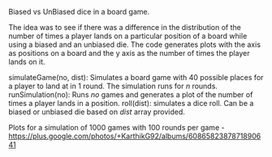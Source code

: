 Biased vs UnBiased dice in a board game.

The idea was to see if there was a difference in the distribution of the number of times a player lands on a particular position of a board while using a biased and an unbiased die. The code generates plots with the axis as positions on a board and the y axis as the number of times the player lands on it.

simulateGame(no, dist): Simulates a board game with 40 possible places for a player to land at in 1 round. The simulation runs for *n* rounds.
runSimulation(no): Runs *no* games and generates a plot of the number of times a player lands in a position.
roll(dist): simulates a dice roll. Can be a biased or unbiased die based on *dist* array provided.

Plots for a simulation of 1000 games with 100 rounds per game - <https://plus.google.com/photos/+KarthikG92/albums/6086582387871890641>

